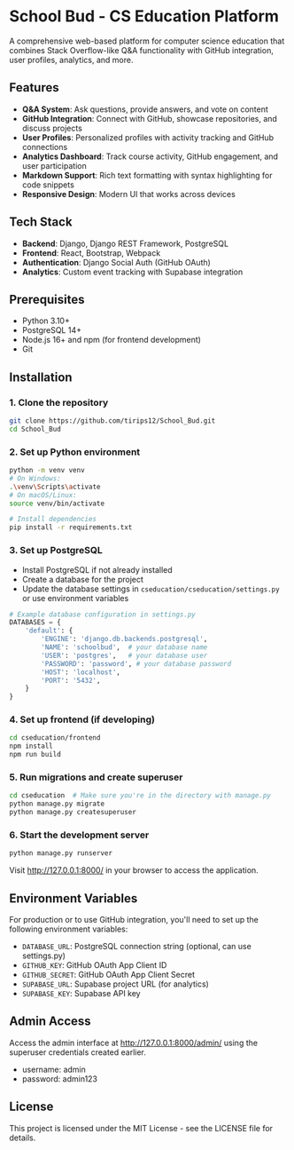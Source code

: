 # School Bud - CS Education Platform

A comprehensive web-based platform for computer science education that combines Stack Overflow-like Q&A functionality with GitHub integration, user profiles, analytics, and more.

## Features

- **Q&A System**: Ask questions, provide answers, and vote on content
- **GitHub Integration**: Connect with GitHub, showcase repositories, and discuss projects
- **User Profiles**: Personalized profiles with activity tracking and GitHub connections
- **Analytics Dashboard**: Track course activity, GitHub engagement, and user participation
- **Markdown Support**: Rich text formatting with syntax highlighting for code snippets
- **Responsive Design**: Modern UI that works across devices

## Tech Stack

- **Backend**: Django, Django REST Framework, PostgreSQL
- **Frontend**: React, Bootstrap, Webpack
- **Authentication**: Django Social Auth (GitHub OAuth)
- **Analytics**: Custom event tracking with Supabase integration

## Prerequisites

- Python 3.10+
- PostgreSQL 14+
- Node.js 16+ and npm (for frontend development)
- Git

## Installation

### 1. Clone the repository

```bash
git clone https://github.com/tirips12/School_Bud.git
cd School_Bud
```

### 2. Set up Python environment

```bash
python -m venv venv
# On Windows:
.\venv\Scripts\activate
# On macOS/Linux:
source venv/bin/activate

# Install dependencies
pip install -r requirements.txt
```

### 3. Set up PostgreSQL

- Install PostgreSQL if not already installed
- Create a database for the project
- Update the database settings in `cseducation/cseducation/settings.py` or use environment variables

```python
# Example database configuration in settings.py
DATABASES = {
    'default': {
        'ENGINE': 'django.db.backends.postgresql',
        'NAME': 'schoolbud',  # your database name
        'USER': 'postgres',   # your database user
        'PASSWORD': 'password', # your database password
        'HOST': 'localhost',
        'PORT': '5432',
    }
}
```

### 4. Set up frontend (if developing)

```bash
cd cseducation/frontend
npm install
npm run build
```

### 5. Run migrations and create superuser

```bash
cd cseducation  # Make sure you're in the directory with manage.py
python manage.py migrate
python manage.py createsuperuser
```

### 6. Start the development server

```bash
python manage.py runserver
```

Visit http://127.0.0.1:8000/ in your browser to access the application.

## Environment Variables

For production or to use GitHub integration, you'll need to set up the following environment variables:

- `DATABASE_URL`: PostgreSQL connection string (optional, can use settings.py)
- `GITHUB_KEY`: GitHub OAuth App Client ID
- `GITHUB_SECRET`: GitHub OAuth App Client Secret
- `SUPABASE_URL`: Supabase project URL (for analytics)
- `SUPABASE_KEY`: Supabase API key

## Admin Access

Access the admin interface at http://127.0.0.1:8000/admin/ using the superuser credentials created earlier.
- username: admin
- password: admin123
## License

This project is licensed under the MIT License - see the LICENSE file for details.
